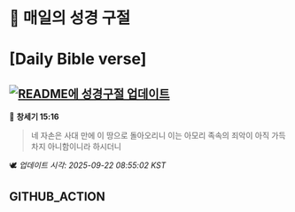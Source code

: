 # 🙏 매일의 성경 구절
# [Daily Bible verse]
## [![README에 성경구절 업데이트](https://github.com/DONGSUKA/first_test/actions/workflows/update-readme-bible.yml/badge.svg)](https://github.com/DONGSUKA/first_test/actions/workflows/update-readme-bible.yml)
<!-- START_BIBLE_VERSE -->
📖 **창세기 15:16**
> 네 자손은 사대 만에 이 땅으로 돌아오리니 이는 아모리 족속의 죄악이 아직 가득 차지 아니함이니라 하시더니

🕊️ _업데이트 시각: 2025-09-22 08:55:02 KST_
  <!-- END_BIBLE_VERSE -->
## GITHUB_ACTION

